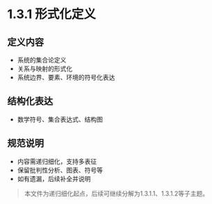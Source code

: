 # 1.3.1 形式化定义

## 定义内容

- 系统的集合论定义
- 关系与映射的形式化
- 系统边界、要素、环境的符号化表达

## 结构化表达

- 数学符号、集合表达式、结构图

## 规范说明

- 内容需递归细化，支持多表征
- 保留批判性分析、图表、符号等
- 如有遗漏，后续补全并说明

> 本文件为递归细化起点，后续可继续分解为1.3.1.1、1.3.1.2等子主题。
